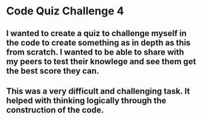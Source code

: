 # Code Quiz Challenge 4

## I wanted to create a quiz to challenge myself in the code to create something as in depth as this from scratch. I wanted to be able to share with my peers to test their knowlege and see them get the best score they can. 

## This was a very difficult and challenging task. It helped with thinking logically through the construction of the code. 